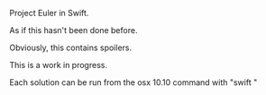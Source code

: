 Project Euler in Swift.

As if this hasn't been done before.

Obviously, this contains spoilers.

This is a work in progress.

Each solution can be run from the osx 10.10 command with "swift <filename>"
